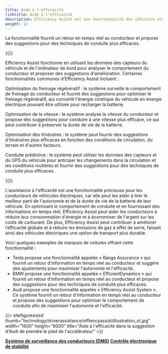 ```yaml
---
title: Aide à l'efficacité
linktitle: Aide à l'efficacité
description: Efficiency Assist est une fonctionnalité des véhicules électriques (VE) qui aide les conducteurs à optimiser leur comportement de conduite afin de maximiser l'autonomie et l'efficacité du véhicule.
weight: 12
---
```

<!-- markdownlint-disable MD033 -->

La fonctionnalité fournit un retour en temps réel au conducteur et propose des suggestions pour des techniques de conduite plus efficaces.

{{<evkxdisplayaddarticle />}}

Efficiency Assist fonctionne en utilisant les données des capteurs du véhicule et de l'ordinateur de bord pour analyser le comportement du conducteur et proposer des suggestions d'amélioration. Certaines fonctionnalités communes d’Efficiency Assist incluent :

Optimisation du freinage régénératif : le système surveille le comportement de freinage du conducteur et fournit des suggestions pour optimiser le freinage régénératif, qui convertit l'énergie cinétique du véhicule en énergie électrique pouvant être utilisée pour recharger la batterie.

Optimisation de la vitesse : le système analyse la vitesse du conducteur et propose des suggestions pour conduire à une vitesse plus efficace, ce qui peut contribuer à préserver la durée de vie de la batterie.

Optimisation des itinéraires : le système peut fournir des suggestions d'itinéraires plus efficaces en fonction des conditions de circulation, du terrain et d'autres facteurs.

Conduite prédictive : le système peut utiliser les données des capteurs et du GPS du véhicule pour anticiper les changements dans la circulation et les conditions routières et fournir des suggestions pour des techniques de conduite plus efficaces.

{{<evkxdisplayaddarticle />}}

L'assistance à l'efficacité est une fonctionnalité précieuse pour les conducteurs de véhicules électriques, car elle peut les aider à tirer le meilleur parti de l'autonomie et de la durée de vie de la batterie de leur véhicule. En optimisant le comportement de conduite et en fournissant des informations en temps réel, Efficiency Assist peut aider les conducteurs à réduire leur consommation d'énergie et à économiser de l'argent sur les coûts de carburant. De plus, Efficiency Assist peut contribuer à améliorer l’efficacité globale et à réduire les émissions de gaz à effet de serre, faisant ainsi des véhicules électriques une option de transport plus durable.

Voici quelques exemples de marques de voitures offrant cette fonctionnalité :

- Tesla propose une fonctionnalité appelée « Range Assurance » qui fournit un retour d'information en temps réel au conducteur et suggère des ajustements pour maximiser l'autonomie et l'efficacité.
- BMW propose une fonctionnalité appelée « EfficientDynamics » qui fournit un retour d'information en temps réel au conducteur et propose des suggestions pour des techniques de conduite plus efficaces.
- Audi propose une fonctionnalité appelée « Efficiency Assist System ». Ce système fournit un retour d'information en temps réel au conducteur et propose des suggestions pour optimiser le comportement de conduite afin de maximiser l'autonomie et l'efficacité.

{{< sitefiguresized thumb="technology/driverassistance/effiencyassist/illustration_st.jpg" width="1600" height="9000" title="Aide à l'efficacité dans la suggestion d'Audi de prendre le pied de l'accélérateur" >}}

<div class="mt-3 mb-3">
     <a href="../drivermonitoringsystem/" class="text-decoration-none text-black"><strong><i class="bi-arrow-left"></i> Système de surveillance des conducteurs (DMS)</strong></a>
     <a href="../electronicstabilitycontrol/" class="text-decoration-none text-black float-end"><strong>Contrôle électronique de stabilité <i class="bi-arrow-right"></i></strong></a>
</div>